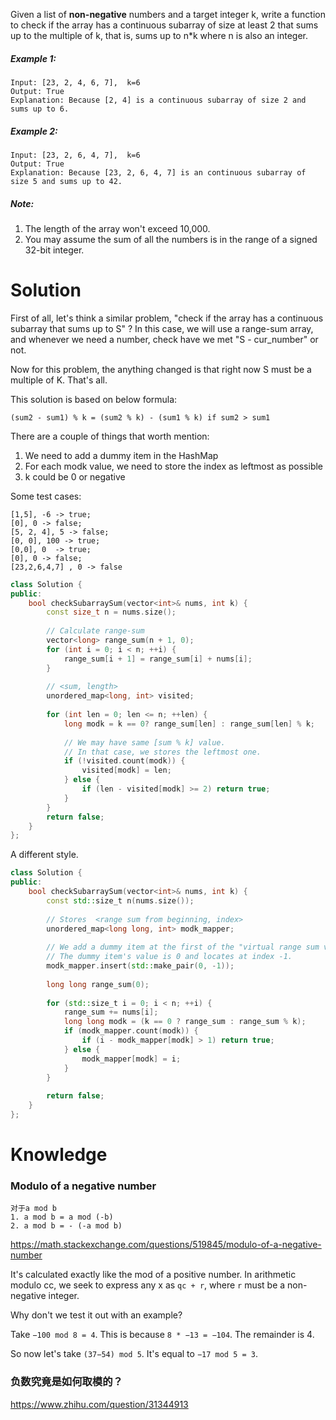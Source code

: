 Given a list of __non-negative__ numbers and a target integer k, write a function to check if the array has a continuous subarray of size at least 2 that sums up to the multiple of k, that is, sums up to n\*k where n is also an integer.

##### Example 1:

```
Input: [23, 2, 4, 6, 7],  k=6
Output: True
Explanation: Because [2, 4] is a continuous subarray of size 2 and sums up to 6.
```

##### Example 2:

```
Input: [23, 2, 6, 4, 7],  k=6
Output: True
Explanation: Because [23, 2, 6, 4, 7] is an continuous subarray of size 5 and sums up to 42.
```

##### Note:

1. The length of the array won't exceed 10,000.
2. You may assume the sum of all the numbers is in the range of a signed 32-bit integer.

# Solution

First of all, let's think a similar problem, "check if the array has a continuous subarray that sums up to S" ? In this case, we will use a range-sum array, and whenever we need a number, check have we met "S - cur_number" or not.

Now for this problem, the anything changed is that right now S must be a multiple of K. That's all.

This solution is based on below formula:

```
(sum2 - sum1) % k = (sum2 % k) - (sum1 % k) if sum2 > sum1
```

There are a couple of things that worth mention:

1. We need to add a dummy item in the HashMap
2. For each modk value, we need to store the index as leftmost as possible
3. k could be 0 or negative


Some test cases:

```
[1,5], -6 -> true;
[0], 0 -> false;
[5, 2, 4], 5 -> false;
[0, 0], 100 -> true;
[0,0], 0  -> true;
[0], 0 -> false;
[23,2,6,4,7] , 0 -> false
```
```cpp
class Solution {
public:
    bool checkSubarraySum(vector<int>& nums, int k) {
        const size_t n = nums.size();
        
        // Calculate range-sum
        vector<long> range_sum(n + 1, 0); 
        for (int i = 0; i < n; ++i) {
            range_sum[i + 1] = range_sum[i] + nums[i];
        }
        
        // <sum, length>
        unordered_map<long, int> visited;
        
        for (int len = 0; len <= n; ++len) {
            long modk = k == 0? range_sum[len] : range_sum[len] % k;
            
            // We may have same [sum % k] value.
            // In that case, we stores the leftmost one. 
            if (!visited.count(modk)) {
                visited[modk] = len;
            } else {
                if (len - visited[modk] >= 2) return true;
            }
        }
        return false;
    }
};
```


A different style.


```cpp
class Solution {
public:
    bool checkSubarraySum(vector<int>& nums, int k) {
        const std::size_t n(nums.size());
        
        // Stores  <range sum from beginning, index> 
        unordered_map<long long, int> modk_mapper;
        
        // We add a dummy item at the first of the "virtual range sum vector".
        // The dummy item's value is 0 and locates at index -1.
        modk_mapper.insert(std::make_pair(0, -1));
        
        long long range_sum(0);
        
        for (std::size_t i = 0; i < n; ++i) {
            range_sum += nums[i];
            long long modk = (k == 0 ? range_sum : range_sum % k);
            if (modk_mapper.count(modk)) {
                if (i - modk_mapper[modk] > 1) return true;
            } else {
                modk_mapper[modk] = i;
            }
        }
        
        return false;
    }
};
```



# Knowledge

### Modulo of a negative number



```
对于a mod b
1. a mod b = a mod (-b)
2. a mod b = - (-a mod b)
```


https://math.stackexchange.com/questions/519845/modulo-of-a-negative-number


It's calculated exactly like the mod of a positive number. In arithmetic modulo cc, we seek to express any x as ```qc + r```, where ```r``` must be a non-negative integer.

Why don't we test it out with an example?

Take ```−100 mod 8 = 4```. This is because ```8 * −13 = −104```. The remainder is 4.

So now let's take ```(37−54) mod 5```. It's equal to ```−17 mod 5 = 3```. 


### 负数究竟是如何取模的？

https://www.zhihu.com/question/31344913
